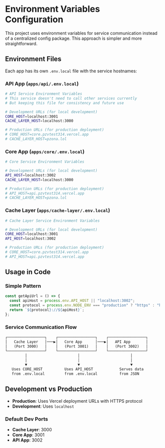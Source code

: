 # Environment Variables Configuration

This project uses environment variables for service communication instead of a centralized config package. This approach is simpler and more straightforward.

## Environment Files

Each app has its own `.env.local` file with the service hostnames:

### API App (`apps/api/.env.local`)

```bash
# API Service Environment Variables
# This service doesn't need to call other services currently
# But keeping this file for consistency and future use

# Development URLs (for local development)
CORE_HOST=localhost:3001
CACHE_LAYER_HOST=localhost:3000

# Production URLs (for production deployment)
# CORE_HOST=core.pzvtest314.vercel.app
# CACHE_LAYER_HOST=pzona.lol
```

### Core App (`apps/core/.env.local`)

```bash
# Core Service Environment Variables

# Development URLs (for local development)
API_HOST=localhost:3002
CACHE_LAYER_HOST=localhost:3000

# Production URLs (for production deployment)
# API_HOST=api.pzvtest314.vercel.app
# CACHE_LAYER_HOST=pzona.lol
```

### Cache Layer (`apps/cache-layer/.env.local`)

```bash
# Cache Layer Service Environment Variables

# Development URLs (for local development)
CORE_HOST=localhost:3001
API_HOST=localhost:3002

# Production URLs (for production deployment)
# CORE_HOST=core.pzvtest314.vercel.app
# API_HOST=api.pzvtest314.vercel.app
```

## Usage in Code

### Simple Pattern

```typescript
const getApiUrl = () => {
  const apiHost = process.env.API_HOST || "localhost:3002";
  const protocol = process.env.NODE_ENV === "production" ? "https" : "http";
  return `${protocol}://${apiHost}`;
};
```

### Service Communication Flow

```txt
┌─────────────────┐    ┌─────────────────┐    ┌─────────────────┐
│   Cache Layer   │───▶│   Core App      │───▶│   API App       │
│   (Port 3000)   │    │   (Port 3001)   │    │   (Port 3002)   │
└─────────────────┘    └─────────────────┘    └─────────────────┘
         │                       │                       │
         │                       │                       │
         ▼                       ▼                       ▼
   Uses CORE_HOST          Uses API_HOST            Serves data
   from .env.local         from .env.local          from JSON
```

## Development vs Production

- **Production**: Uses Vercel deployment URLs with HTTPS protocol
- **Development**: Uses `localhost`

### Default Dev Ports

- **Cache Layer**: 3000
- **Core App**: 3001
- **API App**: 3002
